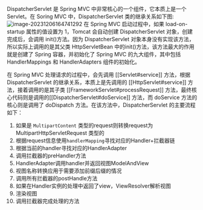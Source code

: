 DispatcherServlet 是 Spring MVC 中非常核心的一个组件，它本质上是一个 Servlet。在 Soring MVC 中，DispatcherServlet 类的继承关系如下图:
![image-20231206164741292](https://gitee.com/ycfan/images/raw/master/img/image-20231206164741292.png)
在 Spring MVC 启动过程中，如果 load-on-startup 属性的值设置为 1，Tomcat 会自动创建 DispatcherServlet 对象，创建完成后，会调用 init()方法。因为 DispatcherServlet 对象本身没有实现该方法，所以实际上调用的是其父类 HttpServletBean 中的init()方法，该方法最大的作用就是创建了 Spring 容器，并初始化了 Spring MVC 的九大组件，其中包括 HandlerMappings 和 HandlerAdapters 组件的初始化。

在 Spring MVC 处理请求的过程中，会先调用 [[Servlet#service]] 方法，根据 DispatcherServlet 的继承关系，本质上是先调用的 [[HttpServlet#service]] 方法，接着调用的是其子类 [[FrameworkServlet#processRequest]] 方法，最终核心代码则是调用的[[DispatcherServlet#doService]] 方法，而 doService 方法的核心则是调用了 doDispatch 方法。在该方法中，DispatcherServlet 的主要流程如下：

1. 如果是 `MultipartContent` 类型的request则转换request为MultipartHttpServletRequest 类型的
2. 根据request信息使用`handlerMapping`寻找对应的Handler+拦截器链
3. 根据当前的handler寻找对应的HandlerAdapter
4. 调用拦截器的preHandler方法
5. HandlerAdapter调用handler并返回视图ModelAndView
6. 视图名称转换应用于需要添加前缀后缀的情况
7. 调用所有拦截器的postHandle方法
8. 如果在Handler实例的处理中返回了view，ViewResolver解析视图
9. 渲染视图
10. 调用拦截器完成处理的方法